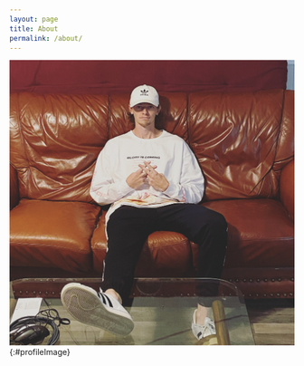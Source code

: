 ```yaml
---
layout: page
title: About
permalink: /about/
---
```


![Profile Image](/imgs/profile.jpg){:#profileImage}


